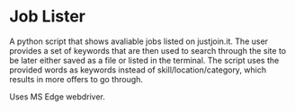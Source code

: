 # Job Lister

A python script that shows avaliable jobs listed on justjoin.it. The user provides a set of keywords that are then used to search through the site to be later either saved as a file or listed in the terminal. The script uses the provided words as keywords instead of skill/location/category, which results in more offers to go through.

Uses MS Edge webdriver.
